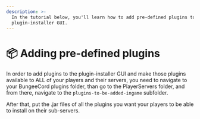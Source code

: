 ```yaml
---
description: >-
  In the tutorial below, you'll learn how to add pre-defined plugins to the
  plugin-installer GUI.
---
```


# 📦 Adding pre-defined plugins

In order to add plugins to the plugin-installer GUI and make those plugins available to ALL of your players and their servers, you need to navigate to your BungeeCord plugins folder, than go to the PlayerServers folder, and from there, navigate to the `plugins-to-be-added-ingame` subfolder.

After that, put the .jar files of all the plugins you want your players to be able to install on their sub-servers.
